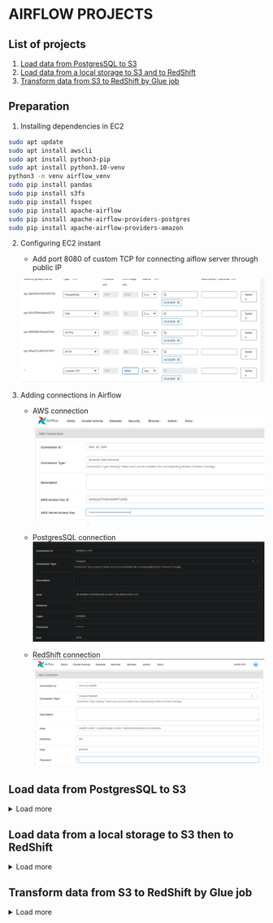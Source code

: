 # AIRFLOW PROJECTS

## List of projects
1. [Load data from PostgresSQL to S3](#load-data-from-postgressql-to-s3)
2. [Load data from a local storage to S3 and to RedShift](#load-data-from-a-local-storage-to-s3-then-to-redshift)
3. [Transform data from S3 to RedShift by Glue job](#transform-data-from-s3-to-redshift-by-glue-job)


## Preparation

1. Installing dependencies in EC2
```bash
sudo apt update
sudo apt install awscli
sudo apt install python3-pip
sudo apt install python3.10-venv
python3 -m venv airflow_venv
sudo pip install pandas 
sudo pip install s3fs
sudo pip install fsspec
sudo pip install apache-airflow
sudo pip install apache-airflow-providers-postgres
sudo pip install apache-airflow-providers-amazon
```

2. Configuring EC2 instant

    * Add port 8080 of custom TCP for connecting aiflow server through public IP

    ![Something](images/Screenshot%202024-01-13%20183516.png)

3. Adding connections in Airflow

    * AWS connection
    ![Something](images/Screenshot%202024-01-20%20222403.png)

    * PostgresSQL connection
    ![Something](images/Screenshot%202024-01-13%20203056.png)

    * RedShift connection
    ![Something](images/Screenshot%202024-01-21%20215513.png)


## Load data from PostgresSQL to S3
<details>
  <summary>Load more</summary>

* The used data in this project is collected from [weather](https://openweathermap.org)
* The services used in the project, are AWS RDS (PostgresSQL), AWS EC2 (Airflow), AWS S3.
* The data from API and data from [S3 file](weather-pipeline/us-city.csv) that are moved to PostgresSql and then combining tables is converted to CSV file and saved to S3.

![Something](weather-pipeline/images/graph.png)

* The Airflow graph. [code file](weather-pipeline/weather_dag.py)

![Something](weather-pipeline/images/Screenshot%202024-01-15%20180143.png)
</details>

## Load data from a local storage to S3 then to RedShift
<details>
  <summary>Load more</summary>

* The used data in this project is collected from [RapidAPI](https://rapidapi.com/)
* The services used in the project, are AWS EC2 (Airflow), AWS S3, AWS Lambda, AWS RedShift, AWS QuickSight.
* The data from API is saved into S3. The data is transformed and loaded to other S3 buckets by Lambda triggers. Airflow is watching the file in S3 and loading it to RedShift. The data in RedShift is exported to QuickSight.

![Something](zillow-pipeline/images/graph.png)

* The Airflow graph. [code file](zillow-pipeline/zillow_dag.py)


![Something](zillow-pipeline/images/Screenshot%202024-01-22%20001945.png)

* The Data in RedShift. 


![Something](zillow-pipeline/images/Screenshot%202024-01-22%20002936.png)

* The Graphs in QuickSight. 


![Something](zillow-pipeline/images/Screenshot%202024-01-22%20003731.png)
</details>

## Transform data from S3 to RedShift by Glue job
<details>
  <summary>Load more</summary>

* The used data in this project is collected from [kaggle](https://kaggle.com/datasets/yeanzc/telco-customer-churn-ibm-dataset/)

* The services used in the project, are AWS EC2 (Airflow), AWS S3, AWS Glue, AWS RedShift, Power BI.

* The data is saved into S3. The data is transformed and loaded to RedShift by Glue ETL. Airflow is watching the Glue Job. The data in RedShift is exported to Power BI.

* The data can be collected by Glue Crawler. Users can analyse the data through AwS Athena.

![Something](customer-churn-pipeline/images/graph.png)

* The Glue ETL. [configurate file](customer-churn-pipeline/S3-to-redshift.py)

![Something](customer-churn-pipeline/images/Screenshot%202024-01-30%20145847.png)

* The Airflow graph. [code file](customer-churn-pipeline/customer-churn-dag.py)


![Something](customer-churn-pipeline/images/Screenshot%202024-01-26%20172734.png)

* Glue Crawlers.

![Something](customer-churn-pipeline/images/Screenshot%202024-01-30%20104834.png)


* The Data in Athena. 

![Something](customer-churn-pipeline/images/Screenshot%202024-01-24%20165542.png)

* The Graphs in PowerBI. 

![Something](customer-churn-pipeline/images/Screenshot%202024-01-26%20174233.png)
  
</details>